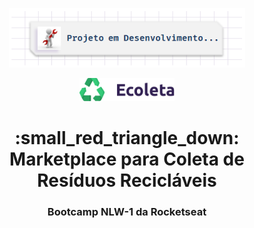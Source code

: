 <p align="center">
  <img alt="Em Obras" src="assets/em-obras.png" width="75%">
</p>

<p align="center">
  <img alt="Em Obras" src="assets/logo.svg" width="30%">
</p>

<h1 align="center">
:small_red_triangle_down:  Marketplace para Coleta de Resíduos Recicláveis
</h1>

<h3 align="center">
Bootcamp NLW-1 da Rocketseat
</h3>
